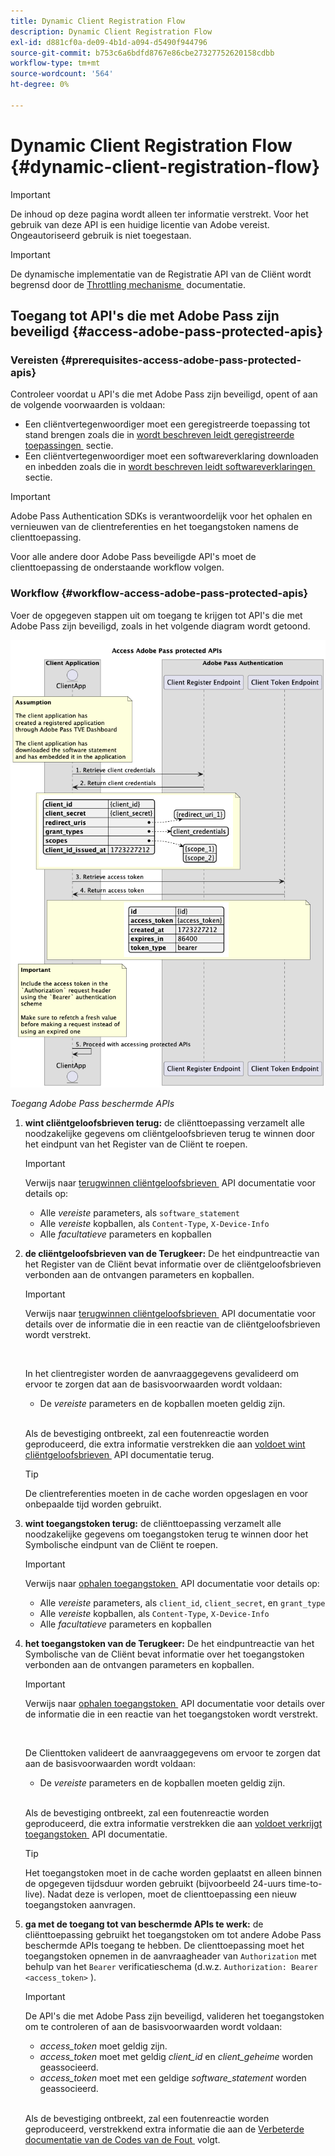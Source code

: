 ```yaml
---
title: Dynamic Client Registration Flow
description: Dynamic Client Registration Flow
exl-id: d881cf0a-de09-4b1d-a094-d5490f944796
source-git-commit: b753c6a6bdfd8767e86cbe27327752620158cdbb
workflow-type: tm+mt
source-wordcount: '564'
ht-degree: 0%

---
```


# Dynamic Client Registration Flow {#dynamic-client-registration-flow}

>[!IMPORTANT]
>
> De inhoud op deze pagina wordt alleen ter informatie verstrekt. Voor het gebruik van deze API is een huidige licentie van Adobe vereist. Ongeautoriseerd gebruik is niet toegestaan.

>[!IMPORTANT]
>
> De dynamische implementatie van de Registratie API van de Cliënt wordt begrensd door de [&#x200B; Throttling mechanisme &#x200B;](/help/authentication/integration-guide-programmers/throttling-mechanism.md) documentatie.

## Toegang tot API&#39;s die met Adobe Pass zijn beveiligd {#access-adobe-pass-protected-apis}

### Vereisten {#prerequisites-access-adobe-pass-protected-apis}

Controleer voordat u API&#39;s die met Adobe Pass zijn beveiligd, opent of aan de volgende voorwaarden is voldaan:

* Een cliëntvertegenwoordiger moet een geregistreerde toepassing tot stand brengen zoals die in [&#x200B; wordt beschreven leidt geregistreerde toepassingen &#x200B;](../dynamic-client-registration-overview.md#manage-registered-applications) sectie.
* Een cliëntvertegenwoordiger moet een softwareverklaring downloaden en inbedden zoals die in [&#x200B; wordt beschreven leidt softwareverklaringen &#x200B;](../dynamic-client-registration-overview.md#manage-software-statements) sectie.

>[!IMPORTANT]
>
> Adobe Pass Authentication SDKs is verantwoordelijk voor het ophalen en vernieuwen van de clientreferenties en het toegangstoken namens de clienttoepassing.
> 
> Voor alle andere door Adobe Pass beveiligde API&#39;s moet de clienttoepassing de onderstaande workflow volgen.

### Workflow {#workflow-access-adobe-pass-protected-apis}

Voer de opgegeven stappen uit om toegang te krijgen tot API&#39;s die met Adobe Pass zijn beveiligd, zoals in het volgende diagram wordt getoond.

![&#x200B; Toegang Adobe Pass beschermde APIs &#x200B;](../../../../assets/dcr-api/dcr-api-access-adobe-pass-protected-apis.png)

*Toegang Adobe Pass beschermde APIs*

1. **wint cliëntgeloofsbrieven terug:** de cliënttoepassing verzamelt alle noodzakelijke gegevens om cliëntgeloofsbrieven terug te winnen door het eindpunt van het Register van de Cliënt te roepen.

   >[!IMPORTANT]
   >
   > Verwijs naar [&#x200B; terugwinnen cliëntgeloofsbrieven &#x200B;](../apis/dynamic-client-registration-apis-retrieve-client-credentials.md#request) API documentatie voor details op:
   >
   > * Alle _vereiste_ parameters, als `software_statement`
   > * Alle _vereiste_ kopballen, als `Content-Type`, `X-Device-Info`
   > * Alle _facultatieve_ parameters en kopballen

1. **de cliëntgeloofsbrieven van de Terugkeer:** De het eindpuntreactie van het Register van de Cliënt bevat informatie over de cliëntgeloofsbrieven verbonden aan de ontvangen parameters en kopballen.

   >[!IMPORTANT]
   >
   > Verwijs naar [&#x200B; terugwinnen cliëntgeloofsbrieven &#x200B;](../apis/dynamic-client-registration-apis-retrieve-client-credentials.md#success) API documentatie voor details over de informatie die in een reactie van de cliëntgeloofsbrieven wordt verstrekt.
   >
   > <br/>
   >
   > In het clientregister worden de aanvraaggegevens gevalideerd om ervoor te zorgen dat aan de basisvoorwaarden wordt voldaan:
   >
   > * De _vereiste_ parameters en de kopballen moeten geldig zijn.
   >
   > <br/>
   >
   > Als de bevestiging ontbreekt, zal een foutenreactie worden geproduceerd, die extra informatie verstrekken die aan [&#x200B; voldoet wint cliëntgeloofsbrieven &#x200B;](../apis/dynamic-client-registration-apis-retrieve-client-credentials.md#error) API documentatie terug.

   >[!TIP]
   >
   > De clientreferenties moeten in de cache worden opgeslagen en voor onbepaalde tijd worden gebruikt.

1. **wint toegangstoken terug:** de cliënttoepassing verzamelt alle noodzakelijke gegevens om toegangstoken terug te winnen door het Symbolische eindpunt van de Cliënt te roepen.

   >[!IMPORTANT]
   >
   > Verwijs naar [&#x200B; ophalen toegangstoken &#x200B;](../apis/dynamic-client-registration-apis-retrieve-access-token.md#request) API documentatie voor details op:
   >
   > * Alle _vereiste_ parameters, als `client_id`, `client_secret`, en `grant_type`
   > * Alle _vereiste_ kopballen, als `Content-Type`, `X-Device-Info`
   > * Alle _facultatieve_ parameters en kopballen

1. **het toegangstoken van de Terugkeer:** De het eindpuntreactie van het Symbolische van de Cliënt bevat informatie over het toegangstoken verbonden aan de ontvangen parameters en kopballen.

   >[!IMPORTANT]
   >
   > Verwijs naar [&#x200B; ophalen toegangstoken &#x200B;](../apis/dynamic-client-registration-apis-retrieve-access-token.md#success) API documentatie voor details over de informatie die in een reactie van het toegangstoken wordt verstrekt.
   >
   > <br/>
   >
   > De Clienttoken valideert de aanvraaggegevens om ervoor te zorgen dat aan de basisvoorwaarden wordt voldaan:
   >
   > * De _vereiste_ parameters en de kopballen moeten geldig zijn.
   >
   > <br/>
   >
   > Als de bevestiging ontbreekt, zal een foutenreactie worden geproduceerd, die extra informatie verstrekken die aan [&#x200B; voldoet verkrijgt toegangstoken &#x200B;](../apis/dynamic-client-registration-apis-retrieve-access-token.md#error) API documentatie.

   >[!TIP]
   >
   > Het toegangstoken moet in de cache worden geplaatst en alleen binnen de opgegeven tijdsduur worden gebruikt (bijvoorbeeld 24-uurs time-to-live). Nadat deze is verlopen, moet de clienttoepassing een nieuw toegangstoken aanvragen.

1. **ga met de toegang tot van beschermde APIs te werk:** de cliënttoepassing gebruikt het toegangstoken om tot andere Adobe Pass beschermde APIs toegang te hebben. De clienttoepassing moet het toegangstoken opnemen in de aanvraagheader van `Authorization` met behulp van het `Bearer` verificatieschema (d.w.z. `Authorization: Bearer <access_token>` ).

   >[!IMPORTANT]
   >
   > De API&#39;s die met Adobe Pass zijn beveiligd, valideren het toegangstoken om te controleren of aan de basisvoorwaarden wordt voldaan:
   >
   > * _access_token_ moet geldig zijn.
   > * _access_token_ moet met geldig _client_id_ en _client_geheime_ worden geassocieerd.
   > * _access_token_ moet met een geldige _software_statement_ worden geassocieerd.
   >
   > <br/>
   >
   > Als de bevestiging ontbreekt, zal een foutenreactie worden geproduceerd, verstrekkend extra informatie die aan de [&#x200B; Verbeterde documentatie van de Codes van de Fout &#x200B;](../../../features-standard/error-reporting/enhanced-error-codes.md) volgt.
